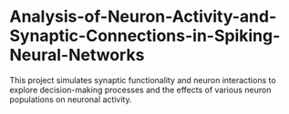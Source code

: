 # Analysis-of-Neuron-Activity-and-Synaptic-Connections-in-Spiking-Neural-Networks
This project simulates synaptic functionality and neuron interactions to explore decision-making processes and the effects of various neuron populations on neuronal activity.
